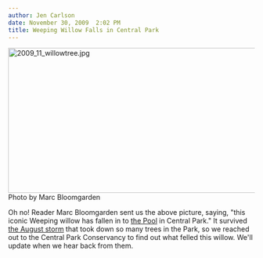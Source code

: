 ```yaml
---
author: Jen Carlson
date: November 30, 2009  2:02 PM
title: Weeping Willow Falls in Central Park
---
```


<p><span class="mt-enclosure mt-enclosure-image" style="display: inline;"> <img alt="2009_11_willowtree.jpg" src="https://web.archive.org/web/20110704124232im_/http://gothamist.com/attachments/arts_jen/2009_11_willowtree.jpg" width="640" height="296" class="image-none"> </span><br>
<span class="photo_caption">Photo by Marc Bloomgarden</span></p>

<p>Oh no! Reader Marc Bloomgarden sent us the above picture, saying, &quot;this iconic Weeping willow has fallen in to <a href="https://web.archive.org/web/20110704124232/http://www.centralpark2000.com/database/pool.html">the Pool</a> in Central Park.&quot; It survived <a href="https://web.archive.org/web/20110704124232/http://gothamist.com/2009/08/24/central_parks_post-storm_damage_hea.php">the August storm</a> that took down so many trees in the Park, so we reached out to the Central Park Conservancy to find out what felled this willow. We&apos;ll update when we hear back from them.</p>